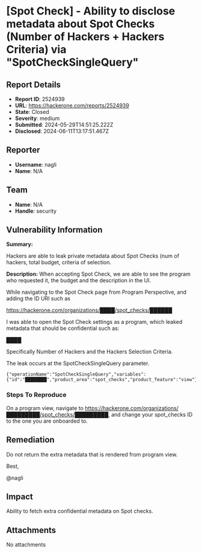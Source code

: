 # [Spot Check] - Ability to disclose metadata about Spot Checks (Number of Hackers + Hackers Criteria) via "SpotCheckSingleQuery"

## Report Details
- **Report ID**: 2524939
- **URL**: https://hackerone.com/reports/2524939
- **State**: Closed
- **Severity**: medium
- **Submitted**: 2024-05-29T14:51:25.222Z
- **Disclosed**: 2024-06-11T13:17:51.467Z

## Reporter
- **Username**: nagli
- **Name**: N/A

## Team
- **Name**: N/A
- **Handle**: security

## Vulnerability Information
**Summary:**

Hackers are able to leak private metadata about Spot Checks (num of hackers, total budget, criteria of selection.

**Description:**
When accepting Spot Check, we are able to see the program who requested it, the budget and the description in the UI.

While navigating to the Spot Check page from Program Perspective, and adding the ID URI such as

https://hackerone.com/organizations/████/spot_checks/██████

I was able to open the Spot Check settings as a program, which leaked metadata that should be confidential such as:

████

Specifically Number of Hackers and the Hackers Selection Criteria.

The leak occurs at the SpotCheckSingleQuery parameter.

```
{"operationName":"SpotCheckSingleQuery","variables":{"id":"████████","product_area":"spot_checks","product_feature":"view"},
```

### Steps To Reproduce

On a program view, navigate to https://hackerone.com/organizations/█████████/spot_checks/█████████, and change your spot_checks ID to the one you are onboarded to.

## Remediation

Do not return the extra metadata that is rendered from program view.

Best,

@nagli

## Impact

Ability to fetch extra confidential metadata on Spot checks.

## Attachments
No attachments
